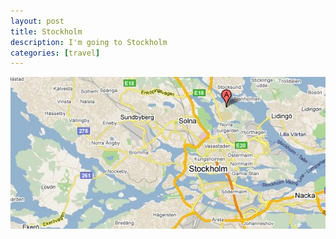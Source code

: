 ```yaml
---
layout: post
title: Stockholm
description: I'm going to Stockholm
categories: [travel]
---                
```


![stockholm](/images/stockholm.jpg)